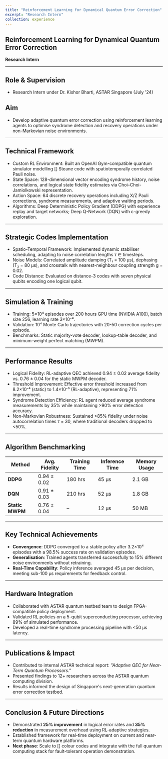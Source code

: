 ```yaml
---
title: "Reinforcement Learning for Dynamical Quantum Error Correction"
excerpt: "Research Intern"
collection: experience
---
```


## Reinforcement Learning for Dynamical Quantum Error Correction  
**Research Intern**

---

## Role & Supervision
- Research Intern under Dr. Kishor Bharti, ASTAR Singapore (July '24)

## Aim
- Develop adaptive quantum error correction using reinforcement learning agents to optimise syndrome detection and recovery operations under non-Markovian noise environments.

---

## Technical Framework
- Custom RL Environment: Built an OpenAI Gym-compatible quantum simulator modelling [] Steane code with spatiotemporally correlated Pauli noise.
- State Space: 128-dimensional vector encoding syndrome history, noise correlations, and logical state fidelity estimates via Choi–Choi-Jamiolkowski representation.
- Action Space: 64 discrete recovery operations including X/Z Pauli corrections, syndrome measurements, and adaptive waiting periods.
- Algorithms: Deep Deterministic Policy Gradient (DDPG) with experience replay and target networks; Deep Q-Network (DQN) with ε-greedy exploration.

---

## Strategic Codes Implementation
- Spatio-Temporal Framework: Implemented dynamic stabiliser scheduling, adapting to noise correlation lengths τ ∈ timesteps.
- Noise Models: Correlated amplitude damping (T₁ = 100 μs), dephasing (T₂ = 80 μs), and crosstalk with nearest-neighbour coupling strength g = 0.02.
- Code Distance: Evaluated on distance-3 codes with seven physical qubits encoding one logical qubit.

---

## Simulation & Training
- Training: 5×10⁴ episodes over 200 hours GPU time (NVIDIA A100), batch size 256, learning rate 3×10⁻⁴.
- Validation: 10⁴ Monte Carlo trajectories with 20-50 correction cycles per episode.
- Benchmarks: Static majority-vote decoder, lookup-table decoder, and minimum-weight perfect matching (MWPM).

---
## Performance Results
- Logical Fidelity: RL-adaptive QEC achieved 0.94 ± 0.02 average fidelity vs. 0.76 ± 0.04 for the static MWPM decoder.
- Threshold Improvement: Effective error threshold increased from 8.2×10⁻⁴ (static) to 1.4×10⁻³ (RL-adaptive), representing 71% improvement.
- Syndrome Detection Efficiency: RL agent reduced average syndrome measurements by 35% while maintaining >90% error detection accuracy.
- Non-Markovian Robustness: Sustained >85% fidelity under noise autocorrelation times τ = 30, where traditional decoders dropped to <50%.

---

## Algorithm Benchmarking

| Method        | Avg. Fidelity   | Training Time | Inference Time | Memory Usage |
|---------------|-----------------|---------------|----------------|--------------|
| **DDPG**      | 0.94 ± 0.02     | 180 hrs       | 45 μs          | 2.1 GB       |
| **DQN**       | 0.91 ± 0.03     | 210 hrs       | 52 μs          | 1.8 GB       |
| **Static MWPM** | 0.76 ± 0.04   | –             | 12 μs          | 50 MB        |


---
## Key Technical Achievements

- **Convergence**: DDPG converged to a stable policy after 3.2×10⁴ episodes with a 98.5% success rate on validation episodes.  
- **Generalisation**: Trained agents transferred successfully to 15% different noise environments without retraining.  
- **Real-Time Capability**: Policy inference averaged 45 μs per decision, meeting sub-100 μs requirements for feedback control.

--- 

## Hardware Integration

- Collaborated with ASTAR quantum testbed team to design FPGA-compatible policy deployment.  
- Validated RL policies on a 5-qubit superconducting processor, achieving 89% of simulated performance.  
- Developed a real-time syndrome processing pipeline with <50 μs latency.

---

## Publications & Impact

- Contributed to internal ASTAR technical report: *"Adaptive QEC for Near-Term Quantum Processors."*  
- Presented findings to 12+ researchers across the ASTAR quantum computing division.  
- Results informed the design of Singapore's next-generation quantum error correction testbed.

---

## Conclusion & Future Directions

- Demonstrated **25% improvement** in logical error rates and **35% reduction** in measurement overhead using RL-adaptive strategies.  
- Established framework for real-time deployment on current and near-term quantum hardware platforms.  
- **Next phase**: Scale to [] colour codes and integrate with the full quantum computing stack for fault-tolerant operation demonstration.  
